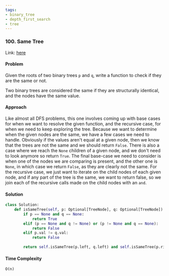```yaml
---
tags:
- binary_tree
- depth_first_search
- tree
---
```


### 100. Same Tree

Link: [here](https://leetcode.com/problems/same-tree/description/)

#### Problem
Given the roots of two binary trees `p` and `q`, write a function to check if they are the same or not.

Two binary trees are considered the same if they are structurally identical, and the nodes have the same value.

#### Approach
Like almost all DFS problems, this one involves coming up with base cases for when we want to resolve the given function, and the recursive case, for when we need to keep exploring the tree. Because we want to determine when the given nodes are the same, we have a few cases we need to handle. Obviously if the values aren't equal at a given node, then we know that the trees are not the same and we should return `False`. There is also a case where we reach the `None` children of a given node, and we don't need to look anymore so return `True`. The final base-case we need to consider is when one of the nodes we are comparing is present, and the other one is `None`, in which case we return `False`, as they are clearly not the same.
For the recursive case, we just want to iterate on the child nodes of each given node, and if any part of the tree is the same, we want to return false, so we join each of the recursive calls made on the child nodes with an `and`.

#### Solution
```python 
class Solution:
    def isSameTree(self, p: Optional[TreeNode], q: Optional[TreeNode]) -> bool:
        if p == None and q == None:
            return True
        elif (p == None and q != None) or (p != None and q == None):
            return False
        elif p.val != q.val:
            return False
        
        return self.isSameTree(p.left, q.left) and self.isSameTree(p.right, q.right)
```

#### Time Complexity
`O(n)`